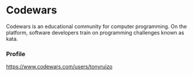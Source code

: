 # Codewars

Codewars is an educational community for computer programming. On the platform, software developers train on programming challenges known as kata.

### Profile

<a href="https://www.codewars.com/users/tonyruizo">https://www.codewars.com/users/tonyruizo</a>
<a href="https://www.codewars.com/users/tonyruizo/badges/large"></a>
